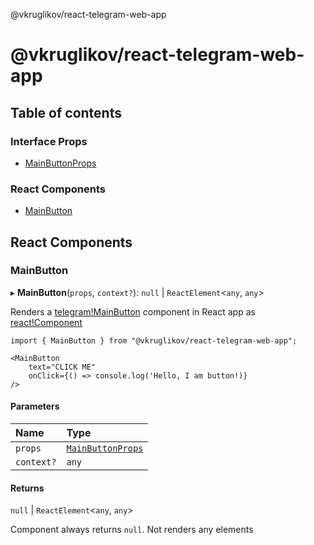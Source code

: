 @vkruglikov/react-telegram-web-app

# @vkruglikov/react-telegram-web-app

## Table of contents

### Interface Props

- [MainButtonProps](interfaces/MainButtonProps.md)

### React Components

- [MainButton](README.md#mainbutton)

## React Components

### MainButton

▸ **MainButton**(`props`, `context?`): `null` \| `ReactElement`<`any`, `any`\>

Renders a [telegram!MainButton](https://core.telegram.org/bots/webapps#mainbutton) component in React app as [react!Component](https://reactjs.org/docs/react-component.html)

```tsx
import { MainButton } from "@vkruglikov/react-telegram-web-app";

<MainButton
    text="CLICK ME"
    onClick={() => console.log('Hello, I am button!)}
/>
```

#### Parameters

| Name       | Type                                               |
| :--------- | :------------------------------------------------- |
| `props`    | [`MainButtonProps`](interfaces/MainButtonProps.md) |
| `context?` | `any`                                              |

#### Returns

`null` \| `ReactElement`<`any`, `any`\>

Component always returns `null`. Not renders any elements
